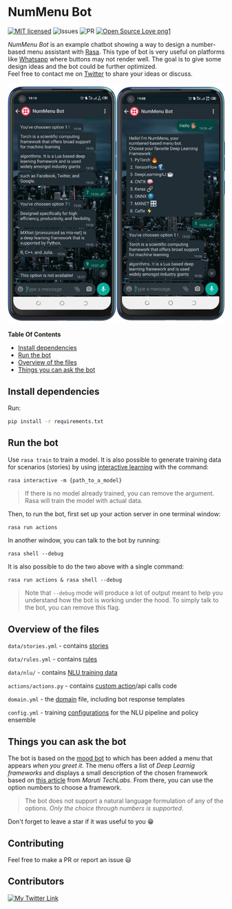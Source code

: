 # NumMenu Bot

[![MIT licensed](https://img.shields.io/badge/license-MIT-blue.svg)](./LICENSE)
![Issues](https://img.shields.io/github/issues/DerXter/NumMenu-Bot)
![PR](https://img.shields.io/github/issues-pr/DerXter/NumMenu-Bot)
[![Open Source Love png1](https://badges.frapsoft.com/os/v1/open-source.png?v=103)](https://github.com/ellerbrock/open-source-badges/)

_NumMenu Bot_ is an example chatbot showing a way to design a number-based menu assistant with [Rasa](https://rasa.com/). This type of bot is very useful on platforms like [Whatsapp](https://rasa.com/docs/rasa/connectors/twilio/) where buttons may not render well.
The goal is to give some design ideas and the bot could be further optimized.  
Feel free to contact me on [Twitter](https://twitter.com/derguene) to share your ideas or discuss.  

![image](./illustration.jpg)

<!-- START doctoc generated TOC please keep comment here to allow auto update -->
<!-- DON'T EDIT THIS SECTION, INSTEAD RE-RUN doctoc TO UPDATE -->
**Table Of Contents**

- [Install dependencies](#install-dependencies)
- [Run the bot](#run-the-bot)
- [Overview of the files](#overview-of-the-files)
- [Things you can ask the bot](#things-you-can-ask-the-bot)

<!-- END doctoc generated TOC please keep comment here to allow auto update -->


## Install dependencies

Run:
```bash
pip install -r requirements.txt
```

## Run the bot

Use `rasa train` to train a model. It is also possible to generate training data for scenarios (stories) by using [interactive learning](https://rasa.com/docs/rasa/writing-stories/#using-interactive-learning) with the command:
```
rasa interactive -m {path_to_a_model} 
```
> If there is no model already trained, you can remove the argument. Rasa will train the model with actual data.


Then, to run the bot, first set up your action server in one terminal window:
```bash
rasa run actions
```

In another window, you can talk to the bot by running:
```
rasa shell --debug  
```

It is also possible to do the two above with a single command:  
```
rasa run actions & rasa shell --debug  
```

> Note that `--debug` mode will produce a lot of output meant to help you understand how the bot is working under the hood. To simply talk to the bot, you can remove this flag.


## Overview of the files

`data/stories.yml` - contains [stories](https://rasa.com/docs/rasa/stories/)

`data/rules.yml` - contains [rules](https://rasa.com/docs/rasa/rules)

`data/nlu/` - contains [NLU training data](https://rasa.com/docs/rasa/nlu-training-data)

`actions/actions.py` - contains [custom action](https://rasa.com/docs/rasa/custom-actions)/api calls code

`domain.yml`         - the [domain](https://rasa.com/docs/rasa/domain) file, including bot response templates

`config.yml`         - training [configurations](https://rasa.com/docs/rasa/model-configuration) for the NLU pipeline and policy ensemble

## Things you can ask the bot

The bot is based on the [mood bot](https://github.com/RasaHQ/rasa/tree/main/examples/moodbot) to which has been added a menu that appears *when you greet it*. The menu offers a list of *Deep Learnig frameworks* and displays a small description of the chosen framework based on [this article](https://marutitech.com/top-8-deep-learning-frameworks/) from _Maruti TechLabs_.
From there, you can use the option numbers to choose a framework.

> The bot does not support a natural language formulation of any of the options. _Only the choice through numbers is supported_.


Don't forget to leave a star if it was useful to you 😁

## Contributing

Feel free to make a PR or report an issue 😃

## Contributors

[![My Twitter Link](https://img.shields.io/twitter/follow/derguene?style=social)](https://twitter.com/derguene)

